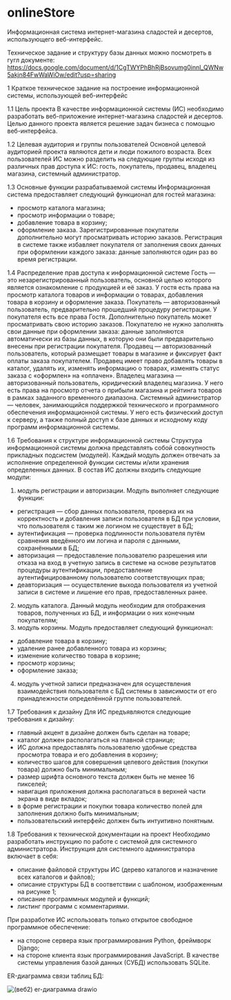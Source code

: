 # onlineStore

Информационная система интернет-магазина сладостей и десертов, использующего веб-интерфейс.

Техническое задание и структуру базы данных можно посмотреть в гугл документе: https://docs.google.com/document/d/1CgTWYPhBhRjBsovumg0innl_QWNw5akjn84FwWaWiOw/edit?usp=sharing

1 Краткое техническое задание на построение информационной системы, использующей веб-интерфейс

1.1  Цель проекта
В качестве информационной системы (ИС) необходимо разработать веб-приложение интернет-магазина сладостей и десертов. Целью данного проекта является решение задач бизнеса с помощью веб-интерфейса.

1.2 Целевая аудитория и группы пользователей 
Основной целевой аудиторией проекта являются дети и люди пожилого возраста.
Всех пользователей ИС можно разделить на следующие группы исходя из различных прав доступа к ИС: гость, покупатель, продавец, владелец магазина, системный администратор.

1.3 Основные функции разрабатываемой системы
Информационная система предоставляет следующий функционал для гостей магазина:
- просмотр каталога магазина;
- просмотр информации о товаре;
- добавление товара в корзину;
- оформление заказа.
Зарегистрированные покупатели дополнительно могут просматривать историю заказов. Регистрация в системе также избавляет покупателя от заполнения своих данных при оформлении каждого заказа: данные заполняются один раз во время регистрации.

1.4 Распределение прав доступа к информационной системе
Гость — это незарегистрированный пользователь, основной целью которого является ознакомление с продукцией и её заказ. У гостя есть права на просмотр каталога товаров и информации о товарах, добавления товара в корзину и оформление заказа.
Покупатель — авторизованный пользователь, предварительно прошедший процедуру регистрации. У покупателя есть все права Гостя. Дополнительно покупатель может просматривать свою историю заказов. Покупателю не нужно заполнять свои данные при оформлении заказа: данные заполняются автоматически из базы данных, в которую они были предварительно внесены при регистрации покупателя.
Продавец — авторизованный пользователь, который размещает товары в магазине и фиксирует факт оплаты заказа покупателем. Продавец имеет право добавлять товары в каталог, удалять их, изменять информацию о товарах, изменять статус заказа с «оформлен» на «оплачен».
Владелец магазина — авторизованный пользователь, юридический владелец магазина. У него есть права на просмотр отчета о прибыли магазина и рейтинга товаров в рамках заданного временного диапазона.
Системный администратор — человек, занимающийся поддержкой технического и программного обеспечения информационной системы. У него есть физический доступ к серверу, а также полный доступ к базе данных и исходному коду программ информационной системы.

1.6 Требования к структуре информационной системы
Структура информационной системы должна представлять собой совокупность прикладных подсистем (модулей). Каждый модуль должен отвечать за исполнение определенной функции системы и/или хранения определенных данных. 
В состав ИС должны входить следующие модули:
1) модуль регистрации и авторизации. Модуль выполняет следующие функции: 
- регистрация — сбор данных пользователя, проверка их на корректность и добавления записи пользователя в БД при условии, что пользователя с таким же логином не существует в БД;
- аутентификация — проверка подлинности пользователя путём сравнения введённого им логина и пароля с данными, сохранёнными в БД;
- авторизация — предоставление пользователю разрешения или отказа на вход в учетную запись в системе на основе результатов процедуры аутентификации, предоставление аутентифицированному пользователю соответствующих прав;
- деавторизация — осуществление выхода пользователя из учетной записи в системе и лишение его прав, предоставленных ранее.
2) модуль каталога. Данный модуль необходим для отображения товаров, полученных из БД, и информации о них конечным покупателям;
3) модуль корзины. Модуль предоставляет следующий функционал:
- добавление товара в корзину;
- удаление ранее добавленного товара из корзины;
- изменение количество товара в корзине;
- просмотр корзины;
- оформление заказа;
4) модуль учетной записи предназначен для осуществления взаимодействия пользователя с БД системы в зависимости от его принадлежности определённой группе пользователей.

1.7 Требования к дизайну
Для ИС предъявляются следующие требования к дизайну:
- главный акцент в дизайне должен быть сделан на товаре;
- каталог должен располагаться на главной странице;
- ИС должна предоставлять пользователю удобные средства просмотра товара и его добавления в корзину;
- количество шагов для совершения целевого действия (покупки товара) должно быть минимальным;
- размер шрифта основного текста должен быть не менее 16 пикселей;
- навигация приложения должна располагаться в верхней части экрана в виде вкладок;
- в форме регистрации и покупки товара количество полей для заполнения должно быть минимальным;
- пользовательский интерфейс должен быть интуитивно понятным.

1.8 Требования к технической документации на проект
Необходимо разработать инструкцию по работе с системой для системного администратора.
Инструкция для системного администратора включает в себя:
- описание файловой структуры ИС (дерево каталогов и назначение всех каталогов и файлов);
- описание структуры БД в соответствии с шаблоном, изображенным на рисунке 1;
- описание программных модулей и функций;
- листинг программ с комментариями.

При разработке ИС использовать только открытое свободное программное обеспечение:
- на стороне сервера язык программирования Python, фреймворк Django;
- на стороне клиента язык программирования JavaScript.
В качестве системы управления базой данных (СУБД) использовать SQLite.

ER-диаграмма связи таблиц БД:

![(веб2) er-диаграмма drawio](https://github.com/ICallMyGitHairyHarry/onlineStore/assets/51024214/65d27e47-8439-48f3-997b-9f9492611011)


